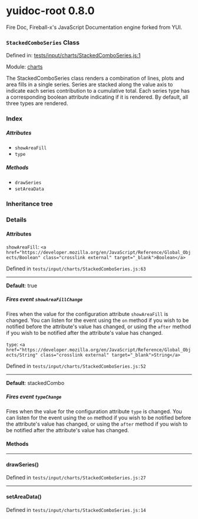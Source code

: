 
# yuidoc-root 0.8.0

Fire Doc, Fireball-x&#x27;s JavaScript Documentation engine forked from YUI.

### `StackedComboSeries` Class


Defined in: [tests/input/charts/StackedComboSeries.js:1](../files/tests/input/charts/StackedComboSeries.js.js)

Module: [charts](../modules/charts.md)




The StackedComboSeries class renders a combination of lines, plots and area fills in a single series. Series
are stacked along the value axis to indicate each series contribution to a cumulative total. Each
series type has a corresponding boolean attribute indicating if it is rendered. By default, all three types are
rendered.

### Index


##### Attributes

  - `showAreaFill`
  - `type`


##### Methods


  - `drawSeries`
  - `setAreaData`





### Inheritance tree


### Details



#### Attributes


`showAreaFill`: `<a href="https://developer.mozilla.org/en/JavaScript/Reference/Global_Objects/Boolean" class="crosslink external" target="_blank">Boolean</a>`

Defined in `tests/input/charts/StackedComboSeries.js:63`



---------------------



**Default**: true

##### Fires event `showAreaFillChange`

Fires when the value for the configuration attribute `showAreaFill` is
changed. You can listen for the event using the `on` method if you
wish to be notified before the attribute's value has changed, or
using the `after` method if you wish to be notified after the
attribute's value has changed.



`type`: `<a href="https://developer.mozilla.org/en/JavaScript/Reference/Global_Objects/String" class="crosslink external" target="_blank">String</a>`

Defined in `tests/input/charts/StackedComboSeries.js:52`



---------------------



**Default**: stackedCombo

##### Fires event `typeChange`

Fires when the value for the configuration attribute `type` is
changed. You can listen for the event using the `on` method if you
wish to be notified before the attribute's value has changed, or
using the `after` method if you wish to be notified after the
attribute's value has changed.





<!-- Method Block -->
#### Methods



--------------------------
#### drawSeries() 

Defined in `tests/input/charts/StackedComboSeries.js:27`



> 




--------------------------
#### setAreaData() 

Defined in `tests/input/charts/StackedComboSeries.js:14`



> 





